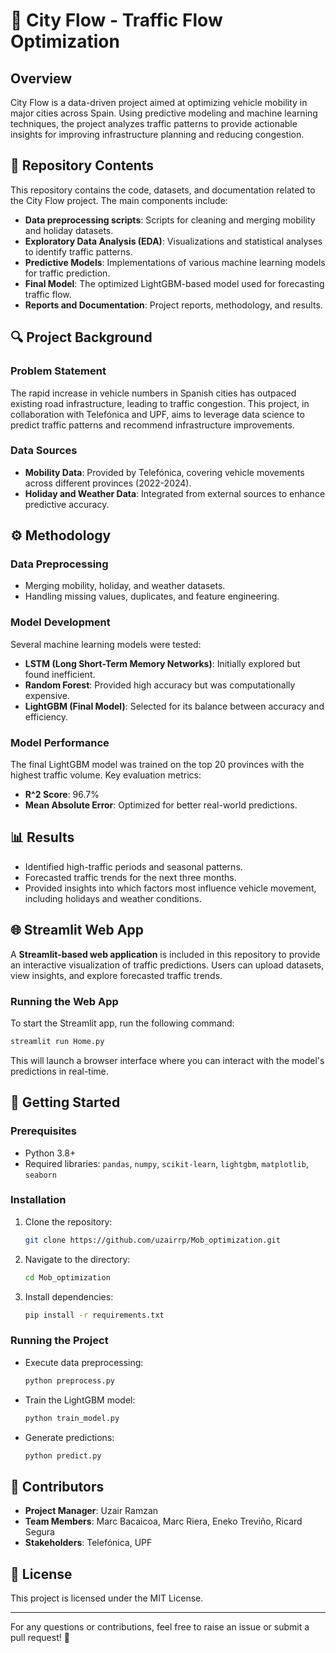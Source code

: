 # 🚗 City Flow - Traffic Flow Optimization

## Overview
City Flow is a data-driven project aimed at optimizing vehicle mobility in major cities across Spain. Using predictive modeling and machine learning techniques, the project analyzes traffic patterns to provide actionable insights for improving infrastructure planning and reducing congestion.

## 📂 Repository Contents
This repository contains the code, datasets, and documentation related to the City Flow project. The main components include:
- **Data preprocessing scripts**: Scripts for cleaning and merging mobility and holiday datasets.
- **Exploratory Data Analysis (EDA)**: Visualizations and statistical analyses to identify traffic patterns.
- **Predictive Models**: Implementations of various machine learning models for traffic prediction.
- **Final Model**: The optimized LightGBM-based model used for forecasting traffic flow.
- **Reports and Documentation**: Project reports, methodology, and results.

## 🔍 Project Background
### Problem Statement
The rapid increase in vehicle numbers in Spanish cities has outpaced existing road infrastructure, leading to traffic congestion. This project, in collaboration with Telefónica and UPF, aims to leverage data science to predict traffic patterns and recommend infrastructure improvements.

### Data Sources
- **Mobility Data**: Provided by Telefónica, covering vehicle movements across different provinces (2022-2024).
- **Holiday and Weather Data**: Integrated from external sources to enhance predictive accuracy.

## ⚙️ Methodology
### Data Preprocessing
- Merging mobility, holiday, and weather datasets.
- Handling missing values, duplicates, and feature engineering.

### Model Development
Several machine learning models were tested:
- **LSTM (Long Short-Term Memory Networks)**: Initially explored but found inefficient.
- **Random Forest**: Provided high accuracy but was computationally expensive.
- **LightGBM (Final Model)**: Selected for its balance between accuracy and efficiency.

### Model Performance
The final LightGBM model was trained on the top 20 provinces with the highest traffic volume. Key evaluation metrics:
- **R^2 Score**: 96.7%
- **Mean Absolute Error**: Optimized for better real-world predictions.

## 📊 Results
- Identified high-traffic periods and seasonal patterns.
- Forecasted traffic trends for the next three months.
- Provided insights into which factors most influence vehicle movement, including holidays and weather conditions.

## 🌐 Streamlit Web App
A **Streamlit-based web application** is included in this repository to provide an interactive visualization of traffic predictions. Users can upload datasets, view insights, and explore forecasted traffic trends.

### Running the Web App
To start the Streamlit app, run the following command:
```sh
streamlit run Home.py
```
This will launch a browser interface where you can interact with the model's predictions in real-time.

## 🚀 Getting Started
### Prerequisites
- Python 3.8+
- Required libraries: `pandas`, `numpy`, `scikit-learn`, `lightgbm`, `matplotlib`, `seaborn`

### Installation
1. Clone the repository:
   ```sh
   git clone https://github.com/uzairrp/Mob_optimization.git
   ```
2. Navigate to the directory:
   ```sh
   cd Mob_optimization
   ```
3. Install dependencies:
   ```sh
   pip install -r requirements.txt
   ```

### Running the Project
- Execute data preprocessing:
  ```sh
  python preprocess.py
  ```
- Train the LightGBM model:
  ```sh
  python train_model.py
  ```
- Generate predictions:
  ```sh
  python predict.py
  ```

## 👥 Contributors
- **Project Manager**: Uzair Ramzan
- **Team Members**: Marc Bacaicoa, Marc Riera, Eneko Treviño, Ricard Segura
- **Stakeholders**: Telefónica, UPF

## 📜 License
This project is licensed under the MIT License.

---
For any questions or contributions, feel free to raise an issue or submit a pull request! 🚦

